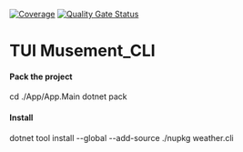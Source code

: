 [![Coverage](https://sonarcloud.io/api/project_badges/measure?project=vladimirpetukhov_Musement_CLI&metric=coverage)](https://sonarcloud.io/summary/new_code?id=vladimirpetukhov_Musement_CLI) [![Quality Gate Status](https://sonarcloud.io/api/project_badges/measure?project=vladimirpetukhov_Musement_CLI&metric=alert_status)](https://sonarcloud.io/summary/new_code?id=vladimirpetukhov_Musement_CLI)

# TUI Musement_CLI

#### Pack the project
cd ./App/App.Main
dotnet pack

#### Install
dotnet tool install --global --add-source ./nupkg weather.cli

 
